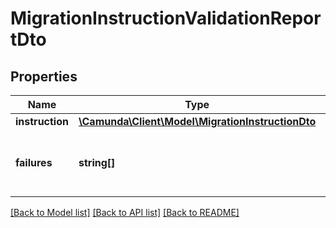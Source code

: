 # MigrationInstructionValidationReportDto

## Properties
Name | Type | Description | Notes
------------ | ------------- | ------------- | -------------
**instruction** | [**\Camunda\Client\Model\MigrationInstructionDto**](MigrationInstructionDto.md) |  | [optional] 
**failures** | **string[]** | A list of instruction validation report messages. | [optional] 

[[Back to Model list]](../../README.md#documentation-for-models) [[Back to API list]](../../README.md#documentation-for-api-endpoints) [[Back to README]](../../README.md)


